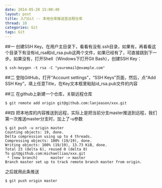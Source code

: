 ```yaml
---
date: 2014-05-28 15:00:40
layout: post
title: 入门Git -- 本地仓库推送至远程仓库
thread: 10
categories: Git
tags: Git
---
```


##一
创建SSH Key。在用户主目录下，看看有没有.ssh目录，如果有，再看看这个目录下有没有id_rsa和id_rsa.pub这两个文件，如果已经有了，可直接跳到下一步。如果没有，打开Shell（Windows下打开Git Bash），创建SSH Key：

```hash
$ ssh-keygen -t rsa -C "youremail@example.com"
```

##二
登陆GitHub，打开“Account settings”，“SSH Keys”页面，然后，点“Add SSH Key”，填上任意Title，在Key文本框里粘贴id_rsa.pub文件的内容

##三
在github上新建一个仓库，关联远程仓库

```hash
$ git remote add origin git@github.com:lanjeason/xxx.git
```

##四
把本地库的内容推送到远程，实际上是把当前分支master推送到远程，我们第一次推送master分支时，加上了-u参数

```hash
$ git push -u origin master
Counting objects: 19, done.
Delta compression using up to 4 threads.
Compressing objects: 100% (19/19), done.
Writing objects: 100% (19/19), 13.73 KiB, done.
Total 23 (delta 6), reused 0 (delta 0)
To git@github.com:michaelliao/xxx.git
 * [new branch]      master -> master
Branch master set up to track remote branch master from origin.
```

之后就用此条推送

```hash
$ git push origin master
```
